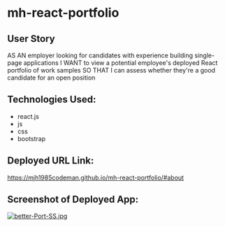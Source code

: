 # mh-react-portfolio

## User Story

AS AN employer looking for candidates with experience building single-page applications
I WANT to view a potential employee's deployed React portfolio of work samples
SO THAT I can assess whether they're a good candidate for an open position

## Technologies Used:

- react.js
- js
- css
- bootstrap

## Deployed URL Link: 
https://mjh1985codeman.github.io/mh-react-portfolio/#about

## Screenshot of Deployed App:
[![better-Port-SS.jpg](https://i.postimg.cc/WpDfrX7G/better-Port-SS.jpg)](https://postimg.cc/hhBrR86v)